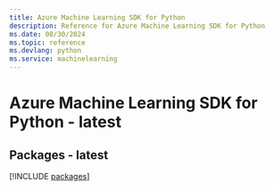 ```yaml
---
title: Azure Machine Learning SDK for Python
description: Reference for Azure Machine Learning SDK for Python
ms.date: 08/30/2024
ms.topic: reference
ms.devlang: python
ms.service: machinelearning
---
```

# Azure Machine Learning SDK for Python - latest
## Packages - latest
[!INCLUDE [packages](machine-learning-index.md)]